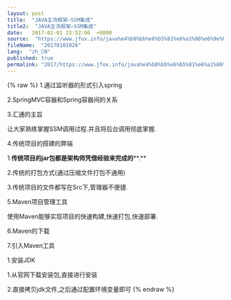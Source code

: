 ```yaml
---
layout: post
title:  "JAVA主流框架—SSM集成"
title2:  "JAVA主流框架—SSM集成"
date:   2017-01-01 23:52:06  +0800
source:  "https://www.jfox.info/java%e4%b8%bb%e6%b5%81%e6%a1%86%e6%9e%b6-ssm%e9%9b%86%e6%88%90.html"
fileName:  "20170101026"
lang:  "zh_CN"
published: true
permalink: "2017/https://www.jfox.info/java%e4%b8%bb%e6%b5%81%e6%a1%86%e6%9e%b6-ssm%e9%9b%86%e6%88%90.html"
---
```

{% raw %}
1.通过监听器的形式引入spring

2.SpringMVC容器和Spring容器间的关系

3.汇通的主旨

让大家熟练掌握SSM调用过程.并且将后台调用彻底掌握.

4.传统项目的搭建的弊端

1.**传统项目的****jar****包都是架构师凭借经验来完成的****.**

2.传统的打包方式(通过压缩文件打包不通用)

3.传统项目的文件都写在Src下,管理器不便捷.

5.Maven项目管理工具

使用Maven能够实现项目的快速构建,快速打包,快速部署. 

6.Maven的下载

7.引入Maven工具

1.安装JDK

1.从官网下载安装包,直接进行安装

2.直接拷贝jdk文件,之后通过配置环境变量即可
{% endraw %}
